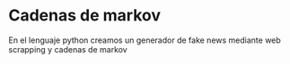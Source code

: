 # Cadenas de markov
 En el lenguaje python creamos un generador de fake news mediante web scrapping y cadenas de markov
